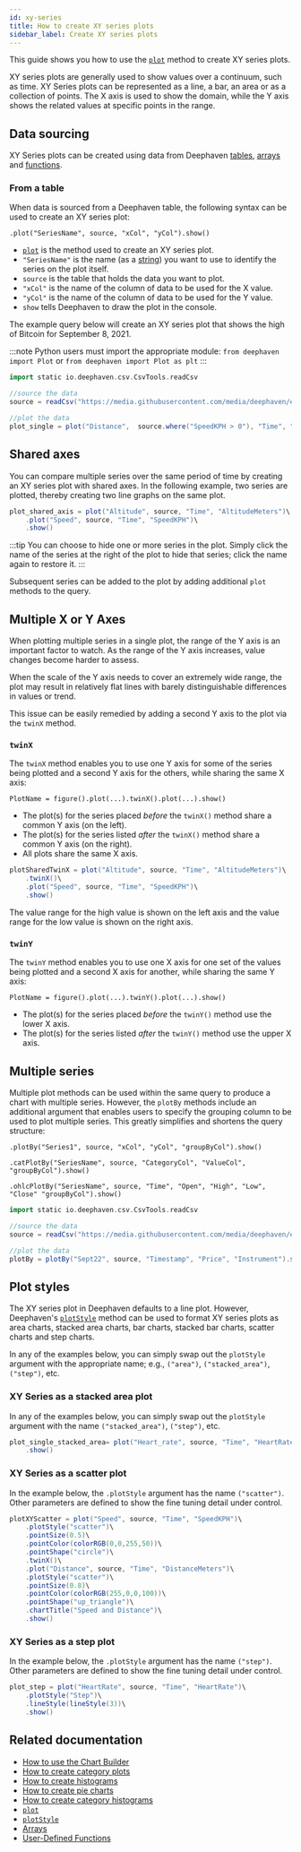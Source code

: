 ```yaml
---
id: xy-series
title: How to create XY series plots
sidebar_label: Create XY series plots
---
```


This guide shows you how to use the [`plot`](../../reference/plot/plot.md) method to create XY series plots.

XY series plots are generally used to show values over a continuum, such as time. XY Series plots can be represented as a line, a bar, an area or as a collection of points. The X axis is used to show the domain, while the Y axis shows the related values at specific points in the range.

## Data sourcing

XY Series plots can be created using data from Deephaven [tables](#from-a-table), [arrays](#from-an-array) and [functions](#from-a-function).

### From a table

When data is sourced from a Deephaven table, the following syntax can be used to create an XY series plot:

`.plot("SeriesName", source, "xCol", "yCol").show()`

- [`plot`](../../reference/plot/plot.md) is the method used to create an XY series plot.
- `"SeriesName"` is the name (as a [string](../../reference/query-language/types/strings.md)) you want to use to identify the series on the plot itself.
- `source` is the table that holds the data you want to plot.
- `"xCol"` is the name of the column of data to be used for the X value.
- `"yCol"` is the name of the column of data to be used for the Y value.
- `show` tells Deephaven to draw the plot in the console.

The example query below will create an XY series plot that shows the high of Bitcoin for September 8, 2021.

:::note
Python users must import the appropriate module: `from deephaven import Plot` or `from deephaven import Plot as plt`
:::

```groovy test-set=1 order=source,plot_single default=plot_single
import static io.deephaven.csv.CsvTools.readCsv

//source the data
source = readCsv("https://media.githubusercontent.com/media/deephaven/examples/main/MetricCentury/csv/metriccentury.csv")

//plot the data
plot_single = plot("Distance",  source.where("SpeedKPH > 0"), "Time", "DistanceMeters").show()
```

<!--

### From an array

When data is sourced from an [array](../../reference/query-language/types/arrays.md), the following syntax can be used to create an XY series plot:

`.plot("SeriesName", [x], [y]).show()`

- `plot` is the method used to create an XY series plot.
- `"SeriesName"` is the name (as a [string](../../reference/query-language/types/strings.md)) you want to use to identify the series on the plot itself.
- `[x]` is the [array](../../reference/query-language/types/arrays.md) containing the data to be used for the X value.
- `[y]` is the [array](../../reference/query-language/types/arrays.md) containing the data to be used for the Y value.
- `show` tells Deephaven to draw the plot in the console.

### From a function

When data is sourced from a [function](../../reference/query-language/formulas/user-defined-functions.md), the following syntax can be used to create an XY Series plot:

`.plot("SeriesName", function).show()`

- `plot` is the method used to create an XY series plot.
- `"SeriesName"` is the name (as a [string](../../reference/query-language/types/strings.md)) you want to use to identify the series on the plot itself.
- `function` is a mathematical operation that maps one value to another. Examples of Groovy functions and their formatting follow:
  - `{x->x+100}` adds 100 to the value of x.
  - `{x->x*x}` squares the value of x.
  - `{x->1/x}` uses the inverse of x.
  - `{x->x*9/5+32}` Fahrenheit to Celsius conversion.
- `show` tells Deephaven to draw the plot in the console.

If you are plotting a function in a plot by itself, consider applying a range for the function using the `funcRange` or `xRange` method. Otherwise, the default value (`[0,1]`) will be used, which may not meet your requirements:

`.plot("Function", {x->x*x} ).funcRange(0,10).show()`

If the function is being plotted with other data series, the `funcRange` method is not needed, and the range will be obtained from the other data series.

When using a function plot, you may also want to increase or decrease the granularity of the plot by declaring the number of points to include in the range. This is configurable using the `funcNPoints` method:

`.plot("Function", {x->x*x} ).funcRange(0,10).funcNPoints(55).show()`

-->

## Shared axes

You can compare multiple series over the same period of time by creating an XY series plot with shared axes. In the following example, two series are plotted, thereby creating two line graphs on the same plot.

```groovy test-set=1
plot_shared_axis = plot("Altitude", source, "Time", "AltitudeMeters")\
    .plot("Speed", source, "Time", "SpeedKPH")\
    .show()
```

:::tip
You can choose to hide one or more series in the plot. Simply click the name of the series at the right of the plot to hide that series; click the name again to restore it.
:::

Subsequent series can be added to the plot by adding additional `plot` methods to the query.

## Multiple X or Y Axes

When plotting multiple series in a single plot, the range of the Y axis is an important factor to watch. As the range of the Y axis increases, value changes become harder to assess.

When the scale of the Y axis needs to cover an extremely wide range, the plot may result in relatively flat lines with barely distinguishable differences in values or trend.

This issue can be easily remedied by adding a second Y axis to the plot via the `twinX` method.

### `twinX`

The `twinX` method enables you to use one Y axis for some of the series being plotted and a second Y axis for the others, while sharing the same X axis:

`PlotName = figure().plot(...).twinX().plot(...).show()`

- The plot(s) for the series placed _before_ the `twinX()` method share a common Y axis (on the left).
- The plot(s) for the series listed _after_ the `twinX()` method share a common Y axis (on the right).
- All plots share the same X axis.

```groovy test-set=1
plotSharedTwinX = plot("Altitude", source, "Time", "AltitudeMeters")\
    .twinX()\
    .plot("Speed", source, "Time", "SpeedKPH")\
    .show()
```

The value range for the high value is shown on the left axis and the value range for the low value is shown on the right axis.

### `twinY`

The `twinY` method enables you to use one X axis for one set of the values being plotted and a second X axis for another, while sharing the same Y axis:

`PlotName = figure().plot(...).twinY().plot(...).show()`

- The plot(s) for the series placed _before_ the `twinY()` method use the lower X axis.
- The plot(s) for the series listed _after_ the `twinY()` method use the upper X axis.

## Multiple series

Multiple plot methods can be used within the same query to produce a chart with multiple series. However, the `plotBy` methods include an additional argument that enables users to specify the grouping column to be used to plot multiple series. This greatly simplifies and shortens the query structure:

```syntax
.plotBy("Series1", source, "xCol", "yCol", "groupByCol").show()

.catPlotBy("SeriesName", source, "CategoryCol", "ValueCol", "groupByCol").show()

.ohlcPlotBy("SeriesName", source, "Time", "Open", "High", "Low", "Close" "groupByCol").show()
```

```groovy test-set=2 order=source,plotBy default=plotBy
import static io.deephaven.csv.CsvTools.readCsv

//source the data
source = readCsv("https://media.githubusercontent.com/media/deephaven/examples/main/CryptoCurrencyHistory/CSV/CryptoTrades_20210922.csv")

//plot the data
plotBy = plotBy("Sept22", source, "Timestamp", "Price", "Instrument").show()
```

## Plot styles

The XY series plot in Deephaven defaults to a line plot. However, Deephaven's [`plotStyle`](../../reference/plot/plotStyle.md) method can be used to format XY series plots as area charts, stacked area charts, bar charts, stacked bar charts, scatter charts and step charts.

In any of the examples below, you can simply swap out the `plotStyle` argument with the appropriate name; e.g., `("area")`, `("stacked_area")`, `("step")`, etc.

### XY Series as a stacked area plot

In any of the examples below, you can simply swap out the `plotStyle` argument with the name `("stacked_area")`, `("step")`, etc.

```groovy test-set=1
plot_single_stacked_area= plot("Heart_rate", source, "Time", "HeartRate").plotStyle("stacked_area")\
    .show()
```

### XY Series as a scatter plot

In the example below, the `.plotStyle` argument has the name `("scatter")`. Other parameters are defined to show the fine tuning detail under control.

```groovy test-set=1
plotXYScatter = plot("Speed", source, "Time", "SpeedKPH")\
    .plotStyle("scatter")\
    .pointSize(0.5)\
    .pointColor(colorRGB(0,0,255,50))\
    .pointShape("circle")\
    .twinX()\
    .plot("Distance", source, "Time", "DistanceMeters")\
    .plotStyle("scatter")\
    .pointSize(0.8)\
    .pointColor(colorRGB(255,0,0,100))\
    .pointShape("up_triangle")\
    .chartTitle("Speed and Distance")\
    .show()
```

### XY Series as a step plot

In the example below, the `.plotStyle` argument has the name `("step")`. Other parameters are defined to show the fine tuning detail under control.

```groovy test-set=1
plot_step = plot("HeartRate", source, "Time", "HeartRate")\
    .plotStyle("Step")\
    .lineStyle(lineStyle(3))\
    .show()
```

## Related documentation

- [How to use the Chart Builder](../user-interface/chart-builder.md)
- [How to create category plots](./category.md)
- [How to create histograms](./histogram.md)
- [How to create pie charts](./pie.md)
- [How to create category histograms](./category-histogram.md)
- [`plot`](../../reference/plot/plot.md)
- [`plotStyle`](../../reference/plot/plotStyle.md)
- [Arrays](../../reference/query-language/types/arrays.md)
- [User-Defined Functions](../../reference/query-language/formulas/user-defined-functions.md)
